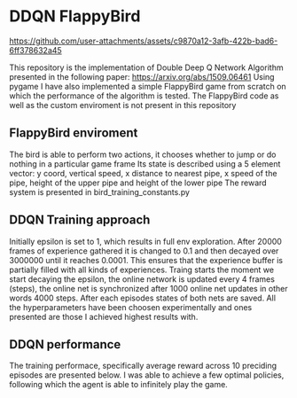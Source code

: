 # DDQN FlappyBird



https://github.com/user-attachments/assets/c9870a12-3afb-422b-bad6-6ff378632a45



This repository is the implementation of Double Deep Q Network Algorithm presented in the following paper: https://arxiv.org/abs/1509.06461
Using pygame I have also implemented a simple FlappyBird game from scratch on which the performance of the algorithm is tested.
The FlappyBird code as well as the custom enviroment is not present in this repository

## FlappyBird enviroment 
The bird is able to perform two actions, it chooses whether to jump or do nothing in a particular game frame
Its state is described using a 5 element vector: y coord, vertical speed, x distance to nearest pipe, x speed of the pipe, height of the upper pipe and height of the lower pipe
The reward system is presented in bird_training_constants.py

## DDQN Training approach
Initially epsilon is set to 1, which results in full env exploration. After 20000 frames of experience gathered it is changed to 0.1 and then decayed over 3000000 until it reaches 0.0001. 
This ensures that the experience buffer is partially filled with all kinds of experiences.
Traing starts the moment we start decaying the epsilon, the online network is updated every 4 frames (steps), the online net is synchronized after 1000 online net updates in other words 4000 steps.
After each episodes states of both nets are saved.
All the hyperparameters have been choosen experimentally and ones presented are those I achieved highest results with.

## DDQN performance
The training performace, specifically average reward across 10 preciding episodes are presented below.
I was able to achieve a few optimal policies, following which the agent is able to infinitely play the game.

